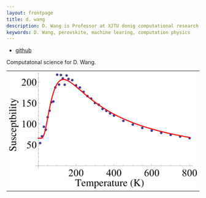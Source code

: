 ```yaml
---
layout: frontpage
title: d. wang
description: D. Wang is Professor at XJTU donig computational research.
keywords: D. Wang, perovskite, machine learing, computation physics
---
```


<div class="navbar">
  <div class="navbar-inner">
      <ul class="nav">
          <li><a href="https://dwang5.github.io">github</a></li>
      </ul>
  </div>
</div>

Computatonal science for D. Wang.


<table class="wide">
<tr>
  <td class="left">
    <a href="pages/publpics/fittings.html">
        <img src="assets/publpics/fittings_Fig_1.png" alt="J. Liu (2017) Fig. 1" title="J. Liu (PRB 2017) Fig. 1"/>
    </a>
  </td>
  <!-- <td class="right"> -->
    <!-- <a href="pages/publpics/rqtlexper_fig2.html"> -->
        <!-- <img src="assets/publpics/rqtlexper_fig2.png" alt="Broman (2014) Fig 2" title="Broman (2014) Fig 2"/> -->
    <!-- </a> -->
  <!-- </td> -->
</tr>
